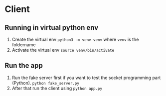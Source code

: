 # Client

## Running in virtual python env 
1. Create the virtual env `python3 -m venv venv` where `venv` is the foldername
2. Activate the virtual env `source venv/bin/activate`

## Run the app
1. Run the fake server first if you want to test the socket programming part (Python). `python fake_server.py`
2. After that run the client using `python app.py`

